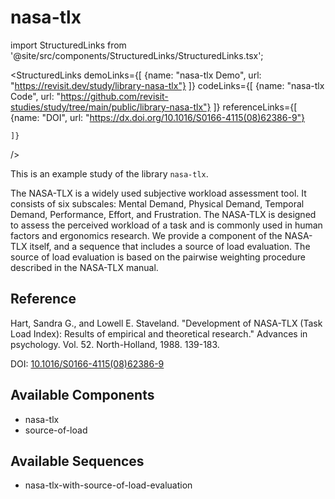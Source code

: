 
# nasa-tlx

import StructuredLinks from '@site/src/components/StructuredLinks/StructuredLinks.tsx';

<StructuredLinks
    demoLinks={[
      {name: "nasa-tlx Demo", url: "https://revisit.dev/study/library-nasa-tlx"}
    ]}
    codeLinks={[
      {name: "nasa-tlx Code", url: "https://github.com/revisit-studies/study/tree/main/public/library-nasa-tlx"}
    ]}
    referenceLinks={[
      {name: "DOI", url: "https://dx.doi.org/10.1016/S0166-4115(08)62386-9"}
      
    ]}
/>

This is an example study of the library `nasa-tlx`.

The NASA-TLX is a widely used subjective workload assessment tool. It consists of six subscales: Mental Demand, Physical Demand, Temporal Demand, Performance, Effort, and Frustration. The NASA-TLX is designed to assess the perceived workload of a task and is commonly used in human factors and ergonomics research. We provide a component of the NASA-TLX itself, and a sequence that includes a source of load evaluation. The source of load evaluation is based on the pairwise weighting procedure described in the NASA-TLX manual.

## Reference

Hart, Sandra G., and Lowell E. Staveland. "Development of NASA-TLX (Task Load Index): Results of empirical and theoretical research." Advances in psychology. Vol. 52. North-Holland, 1988. 139-183.

DOI: [10.1016/S0166-4115(08)62386-9](https://dx.doi.org/10.1016/S0166-4115(08)62386-9)



## Available Components

- nasa-tlx
- source-of-load

## Available Sequences

- nasa-tlx-with-source-of-load-evaluation

